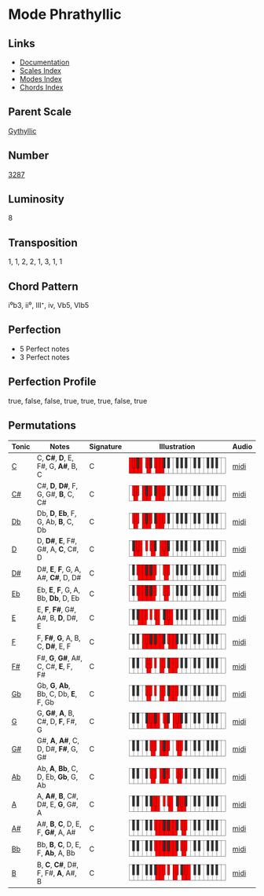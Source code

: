 # Mode Phrathyllic

## Links

- [Documentation](README.md)
- [Scales Index](Scales.md)
- [Modes Index](Modes.md)
- [Chords Index](Chords.md)

## Parent Scale

[Gythyllic](ScaleGythyllic.md)

## Number

[3287](https://ianring.com/musictheory/scales/3287)

## Luminosity

8

## Transposition

1, 1, 2, 2, 1, 3, 1, 1

## Chord Pattern

i⁰b3, ii⁰, III⁺, iv, Vb5, VIb5

## Perfection

- 5 Perfect notes
- 3 Perfect notes

## Perfection Profile

true, false, false, true, true, true, false, true

## Permutations

| Tonic | Notes | Signature | Illustration | Audio |
|-------|-------|-----------|--------------|-------|
| [C](ModeCNaturalPhrathyllic.md) | C, **C#**, **D**, E, F#, G, **A#**, B, C | C | ![CNaturalPhrathyllic](ModeCNaturalPhrathyllic.png) | [midi](https://github.com/edipermadi/music/blob/main/docs/ModeCNaturalPhrathyllic.mid?raw=true) |
| [C#](ModeCSharpPhrathyllic.md) | C#, **D**, **D#**, F, G, G#, **B**, C, C# | C | ![CSharpPhrathyllic](ModeCSharpPhrathyllic.png) | [midi](https://github.com/edipermadi/music/blob/main/docs/ModeCSharpPhrathyllic.mid?raw=true) |
| [Db](ModeDFlatPhrathyllic.md) | Db, **D**, **Eb**, F, G, Ab, **B**, C, Db | C | ![DFlatPhrathyllic](ModeDFlatPhrathyllic.png) | [midi](https://github.com/edipermadi/music/blob/main/docs/ModeDFlatPhrathyllic.mid?raw=true) |
| [D](ModeDNaturalPhrathyllic.md) | D, **D#**, **E**, F#, G#, A, **C**, C#, D | C | ![DNaturalPhrathyllic](ModeDNaturalPhrathyllic.png) | [midi](https://github.com/edipermadi/music/blob/main/docs/ModeDNaturalPhrathyllic.mid?raw=true) |
| [D#](ModeDSharpPhrathyllic.md) | D#, **E**, **F**, G, A, A#, **C#**, D, D# | C | ![DSharpPhrathyllic](ModeDSharpPhrathyllic.png) | [midi](https://github.com/edipermadi/music/blob/main/docs/ModeDSharpPhrathyllic.mid?raw=true) |
| [Eb](ModeEFlatPhrathyllic.md) | Eb, **E**, **F**, G, A, Bb, **Db**, D, Eb | C | ![EFlatPhrathyllic](ModeEFlatPhrathyllic.png) | [midi](https://github.com/edipermadi/music/blob/main/docs/ModeEFlatPhrathyllic.mid?raw=true) |
| [E](ModeENaturalPhrathyllic.md) | E, **F**, **F#**, G#, A#, B, **D**, D#, E | C | ![ENaturalPhrathyllic](ModeENaturalPhrathyllic.png) | [midi](https://github.com/edipermadi/music/blob/main/docs/ModeENaturalPhrathyllic.mid?raw=true) |
| [F](ModeFNaturalPhrathyllic.md) | F, **F#**, **G**, A, B, C, **D#**, E, F | C | ![FNaturalPhrathyllic](ModeFNaturalPhrathyllic.png) | [midi](https://github.com/edipermadi/music/blob/main/docs/ModeFNaturalPhrathyllic.mid?raw=true) |
| [F#](ModeFSharpPhrathyllic.md) | F#, **G**, **G#**, A#, C, C#, **E**, F, F# | C | ![FSharpPhrathyllic](ModeFSharpPhrathyllic.png) | [midi](https://github.com/edipermadi/music/blob/main/docs/ModeFSharpPhrathyllic.mid?raw=true) |
| [Gb](ModeGFlatPhrathyllic.md) | Gb, **G**, **Ab**, Bb, C, Db, **E**, F, Gb | C | ![GFlatPhrathyllic](ModeGFlatPhrathyllic.png) | [midi](https://github.com/edipermadi/music/blob/main/docs/ModeGFlatPhrathyllic.mid?raw=true) |
| [G](ModeGNaturalPhrathyllic.md) | G, **G#**, **A**, B, C#, D, **F**, F#, G | C | ![GNaturalPhrathyllic](ModeGNaturalPhrathyllic.png) | [midi](https://github.com/edipermadi/music/blob/main/docs/ModeGNaturalPhrathyllic.mid?raw=true) |
| [G#](ModeGSharpPhrathyllic.md) | G#, **A**, **A#**, C, D, D#, **F#**, G, G# | C | ![GSharpPhrathyllic](ModeGSharpPhrathyllic.png) | [midi](https://github.com/edipermadi/music/blob/main/docs/ModeGSharpPhrathyllic.mid?raw=true) |
| [Ab](ModeAFlatPhrathyllic.md) | Ab, **A**, **Bb**, C, D, Eb, **Gb**, G, Ab | C | ![AFlatPhrathyllic](ModeAFlatPhrathyllic.png) | [midi](https://github.com/edipermadi/music/blob/main/docs/ModeAFlatPhrathyllic.mid?raw=true) |
| [A](ModeANaturalPhrathyllic.md) | A, **A#**, **B**, C#, D#, E, **G**, G#, A | C | ![ANaturalPhrathyllic](ModeANaturalPhrathyllic.png) | [midi](https://github.com/edipermadi/music/blob/main/docs/ModeANaturalPhrathyllic.mid?raw=true) |
| [A#](ModeASharpPhrathyllic.md) | A#, **B**, **C**, D, E, F, **G#**, A, A# | C | ![ASharpPhrathyllic](ModeASharpPhrathyllic.png) | [midi](https://github.com/edipermadi/music/blob/main/docs/ModeASharpPhrathyllic.mid?raw=true) |
| [Bb](ModeBFlatPhrathyllic.md) | Bb, **B**, **C**, D, E, F, **Ab**, A, Bb | C | ![BFlatPhrathyllic](ModeBFlatPhrathyllic.png) | [midi](https://github.com/edipermadi/music/blob/main/docs/ModeBFlatPhrathyllic.mid?raw=true) |
| [B](ModeBNaturalPhrathyllic.md) | B, **C**, **C#**, D#, F, F#, **A**, A#, B | C | ![BNaturalPhrathyllic](ModeBNaturalPhrathyllic.png) | [midi](https://github.com/edipermadi/music/blob/main/docs/ModeBNaturalPhrathyllic.mid?raw=true) |
